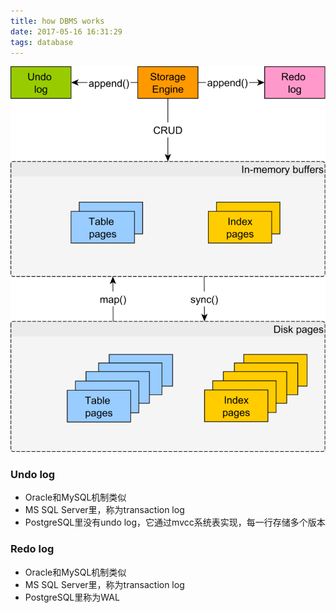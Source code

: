 ```yaml
---
title: how DBMS works
date: 2017-05-16 16:31:29
tags: database
---
```


![dbms](https://github.com/funkygao/blogassets/blob/master/img/datastructuredb1.png?raw=true)

### Undo log

- Oracle和MySQL机制类似
- MS SQL Server里，称为transaction log
- PostgreSQL里没有undo log，它通过mvcc系统表实现，每一行存储多个版本

### Redo log

- Oracle和MySQL机制类似
- MS SQL Server里，称为transaction log
- PostgreSQL里称为WAL
